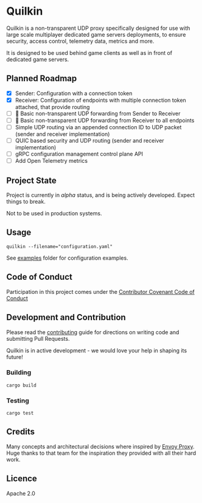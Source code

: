 # Quilkin

Quilkin is a non-transparent UDP proxy specifically designed for use with large scale multiplayer dedicated game servers
deployments, to ensure security, access control, telemetry data, metrics and more.
 
It is designed to be used behind game clients as well as in front of dedicated game servers.  

## Planned Roadmap

- [x] Sender: Configuration with a connection token
- [x] Receiver: Configuration of endpoints with multiple connection token attached, that provide routing 
- [ ] 👷 Basic non-transparent UDP forwarding from Sender to Receiver
- [ ] 👷 Basic non-transparent UDP forwarding from Receiver to all endpoints
- [ ] Simple UDP routing via an appended connection ID to UDP packet (sender and receiver implementation)
- [ ] QUIC based security and UDP routing (sender and receiver implementation)
- [ ] gRPC configuration management control plane API
- [ ] Add Open Telemetry metrics

## Project State

Project is currently in *alpha* status, and is being actively developed. Expect things to break.

Not to be used in production systems.

## Usage

`quilkin --filename="configuration.yaml"`

See [examples](./examples) folder for configuration examples.

## Code of Conduct

Participation in this project comes under the [Contributor Covenant Code of Conduct](code-of-conduct.md)

## Development and Contribution

Please read the [contributing](CONTRIBUTING.md) guide for directions on writing code and submitting Pull Requests.

Quilkin is in active development - we would love your help in shaping its future!

### Building

`cargo build`

### Testing

`cargo test`

## Credits

Many concepts and architectural decisions where inspired by [Envoy Proxy](https://www.envoyproxy.io/). 
Huge thanks to that team for the inspiration they provided with all their hard work. 

## Licence

Apache 2.0

